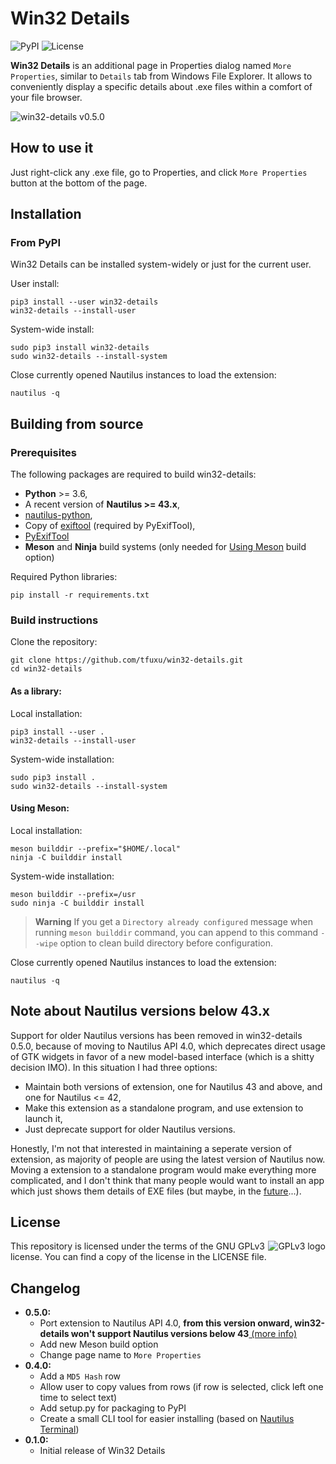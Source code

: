 # Win32 Details
![PyPI](https://img.shields.io/pypi/v/win32-details)
![License](https://img.shields.io/github/license/tfuxu/win32-details)

**Win32 Details** is an additional page in Properties dialog named `More Properties`, similar to `Details` tab from Windows File Explorer. It allows to conveniently display a specific details about .exe files within a comfort of your file browser.

![win32-details v0.5.0](https://raw.githubusercontent.com/tfuxu/win32-details/main/data/images/win32-details-screenshot-v0.5.png)

## How to use it
Just right-click any .exe file, go to Properties, and click `More Properties` button at the bottom of the page.

## Installation
### From PyPI
Win32 Details can be installed system-widely or just for the current user.

User install:
```
pip3 install --user win32-details
win32-details --install-user
```

System-wide install:
```
sudo pip3 install win32-details
sudo win32-details --install-system
```

Close currently opened Nautilus instances to load the extension:
```
nautilus -q
```

## Building from source
### Prerequisites
The following packages are required to build win32-details:

* **Python** >= 3.6,
* A recent version of **Nautilus >= 43.x**,
* [nautilus-python](https://wiki.gnome.org/Projects/NautilusPython),
* Copy of [exiftool](https://github.com/exiftool/exiftool) (required by PyExifTool),
* [PyExifTool](https://pypi.org/project/PyExifTool/)
* **Meson** and **Ninja** build systems (only needed for [Using Meson](#using-meson) build option)

Required Python libraries:
```
pip install -r requirements.txt
```

### Build instructions
Clone the repository:
```
git clone https://github.com/tfuxu/win32-details.git
cd win32-details
```

#### As a library:
Local installation:
```
pip3 install --user .
win32-details --install-user
```

System-wide installation:
```
sudo pip3 install .
sudo win32-details --install-system
```

#### Using Meson:
Local installation:
```
meson builddir --prefix="$HOME/.local"
ninja -C builddir install
```

System-wide installation:
```
meson builddir --prefix=/usr
sudo ninja -C builddir install
```

> **Warning**
> If you get a `Directory already configured` message when running `meson builddir` command, you can append to this command `--wipe` option to clean build directory before configuration.

Close currently opened Nautilus instances to load the extension:
```
nautilus -q
```

## Note about Nautilus versions below 43.x
Support for older Nautilus versions has been removed in win32-details 0.5.0, because of moving to Nautilus API 4.0, which deprecates direct usage of GTK widgets in favor of a new model-based interface (which is a shitty decision IMO). In this situation I had three options:
- Maintain both versions of extension, one for Nautilus 43 and above, and one for Nautilus <= 42,
- Make this extension as a standalone program, and use extension to launch it,
- Just deprecate support for older Nautilus versions.

Honestly, I'm not that interested in maintaining a seperate version of extension, as majority of people are using the latest version of Nautilus now. Moving a extension to a standalone program would make everything more complicated, and I don't think that many people would want to install an app which just shows them details of EXE files (but maybe, in the [future](https://github.com/tfuxu/win32-details/issues/5)...).

## License
<p>
<img src="https://www.gnu.org/graphics/gplv3-with-text-136x68.png" alt="GPLv3 logo" align="right">
This repository is licensed under the terms of the GNU GPLv3 license. You can find a copy of the license in the LICENSE file.
</p>

## Changelog
* **0.5.0:**
    * Port extension to Nautilus API 4.0, **from this version onward, win32-details won't support Nautilus versions below 43**[ (more info)](#note-about-nautilus-versions-below-43x)
    * Add new Meson build option
    * Change page name to `More Properties`
* **0.4.0:**
    * Add a `MD5 Hash` row
    * Allow user to copy values from rows (if row is selected, click left one time to select text)
    * Add setup.py for packaging to PyPI
    * Create a small CLI tool for easier installing (based on [Nautilus Terminal](https://github.com/flozz/nautilus-terminal/blob/master/nautilus_terminal/__main__.py))
* **0.1.0:**
    * Initial release of Win32 Details